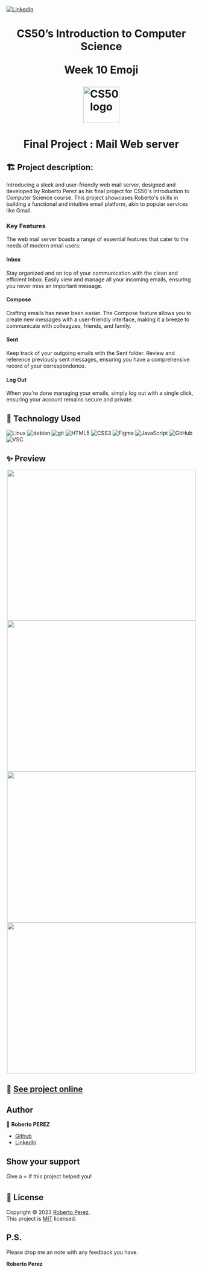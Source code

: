 <a href="https://www.linkedin.com/in/pejir/" target="_blank"><img src="https://img.shields.io/badge/LinkedIn-blue?style=flat&logo=linkedin&labelColor=blue" alt="LinkedIn" /></a>
<h1 align="center">CS50’s Introduction to Computer Science

Week 10 Emoji

 <a href="https://github.com/PeJiR/Harvard-s-Professional-Certificate-in-Computer-Science-for-Python-Programming.git">
  <img src="https://media.licdn.com/dms/image/C4E0BAQGYjmmBCvqLmg/company-logo_200_200/0/1631309789389?e=1720051200&amp;v=beta&amp;t=bZH--2YGsjzmL1rsyx6O15g9k-41VyNXKV4HKGEYTaw" loading="lazy" alt="CS50 logo" id="ember490" class="evi-image lazy-image ember-view org-top-card-primary-content__logo" width="96" height="96">
  </a>
<h1 align="center"> Final Project  : Mail Web server</h1>

 
   


 

 
## 🏗️  Project description: 
Introducing a sleek and user-friendly web mail server, designed and developed by Roberto Perez as his final project for CS50's Introduction to Computer Science course. This project showcases Roberto's skills in building a functional and intuitive email platform, akin to popular services like Gmail.

### Key Features
The web mail server boasts a range of essential features that cater to the needs of modern email users:

#### Inbox
Stay organized and on top of your communication with the clean and efficient Inbox. Easily view and manage all your incoming emails, ensuring you never miss an important message.

#### Compose
Crafting emails has never been easier. The Compose feature allows you to create new messages with a user-friendly interface, making it a breeze to communicate with colleagues, friends, and family.

#### Sent
Keep track of your outgoing emails with the Sent folder. Review and reference previously sent messages, ensuring you have a comprehensive record of your correspondence.

#### Log Out
When you're done managing your emails, simply log out with a single click, ensuring your account remains secure and private.


## 🤖 Technology Used 
![Linux](https://img.shields.io/badge/Linux-FCC624?style=for-the-badge&logo=linux&logoColor=black)
![debian](https://img.shields.io/badge/debian-red?style=for-the-badge&logo=debian&logoColor=red&color=grey)
![git](https://img.shields.io/badge/GIT-E44C30?style=for-the-badge&logo=git&logoColor=white)
![HTML5](https://img.shields.io/badge/html5-%23E34F26.svg?style=for-the-badge&logo=html5&logoColor=white)
![CSS3](https://img.shields.io/badge/css3-%231572B6.svg?style=for-the-badge&logo=css3&logoColor=white) 
![Figma](https://img.shields.io/badge/figma-%23f24e1e.svg?style=for-the-badge&logo=figma&logoColor=white)
![JavaScript](https://img.shields.io/badge/javascript-%23F7DF1E.svg?style=for-the-badge&logo=javascript&logoColor=black)
![GitHub](https://img.shields.io/badge/github-%23121011.svg?style=for-the-badge&logo=github&logoColor=white) 
![VSC](https://img.shields.io/badge/VISUAL%20studio%20code-%23007acc.svg?style=for-the-badge&logo=Visual%20Studio%20Code&logoColor=white)
 



## ✨ Preview
<p align="center">
  <a href="https://pejir.github.io/intro-section-with-dropdown-navigation-main/">
    <img src="./screenshots/photo4.png" width="500" height="400">
    <img src="./screenshots/photo2.png" width="500" height="400">
    <img src="./screenshots/photo1.png" width="500" height="400">
    <img src="./screenshots/photo3.png" width="500" height="400">  
  </a>
</p>

## 🚀 [See project online](https://www.youtube.com/watch?v=KEBxUmEw7hY)


 

## Author

👤 **Roberto PEREZ**

<!--- 
* [Website](https://pejir.github.io/robertoportfolio.io/ )
* [Twitter](https://twitter.com/pejir)--->
* [Github](https://github.com/pejir)
* [LinkedIn](https://linkedin.com/in/pejir)

<!---
## 🤝 Contributing

Contributions, issues and feature requests are welcome!<br />Feel free to check [issues page](pejir). You can also take a look at the [contributing guide](pejir).
---> 
 
## Show your support

Give a ⭐️ if this project helped you!

<!---
<a href="https://www.patreon.com/pejir">
  <img src="https://c5.patreon.com/external/logo/become_a_patron_button@2x.png" width="160">
</a>
--->

## 📝 License

Copyright © 2023 [Roberto Perez](https://github.com/PeJiR).<br />
This project is [MIT](https://opensource.org/license/mit/) licensed.


P.S.
------------

Please drop me an note with any feedback you have.

**Roberto Perez**
